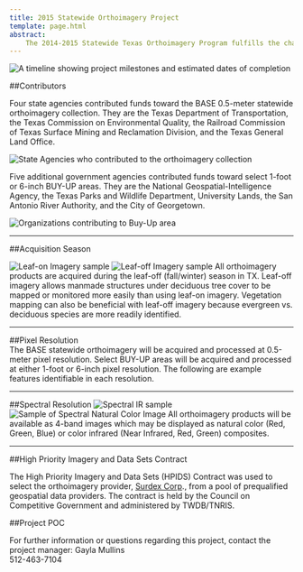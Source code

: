 ```yaml
---
title: 2015 Statewide Orthoimagery Project
template: page.html
abstract: 
    The 2014-2015 Statewide Texas Orthoimagery Program fulfills the charge led by TNRIS to develop aerial imagery statewide as a base map resource for state, regional, and local government entities. This program regularly acquires consistent and updated aerial imagery in order to develop geospatial products throughout Texas. These data are used to identify current conditions, features, and changes on the ground serving as a base of reference for other map information.
---
```


![A timeline showing project milestones and estimated dates of completion](/images/statewide-orthoimagery/timeline_2.jpg)

##Contributors

Four state agencies contributed funds toward the BASE 0.5-meter statewide orthoimagery collection. They are the Texas Department of Transportation, the Texas Commission on Environmental Quality, the Railroad Commission of Texas Surface Mining and Reclamation Division, and the Texas General Land Office.

![State Agencies who contributed to the orthoimagery collection](/images/statewide-orthoimagery/statewide_contributors.jpg)

Five additional government agencies contributed funds toward select 1-foot or 6-inch BUY-UP areas. They are the National Geospatial-Intelligence Agency, the Texas Parks and Wildlife Department, University Lands, the San Antonio River Authority, and the City of Georgetown.


![Organizations contributing to Buy-Up area](/images/statewide-orthoimagery/buyup_contributors.jpg)
***
##Acquisition Season

![Leaf-on Imagery sample](/images/statewide-orthoimagery/season_leafon.jpg)
![Leaf-off Imagery sample](/images/statewide-orthoimagery/season_leafoff.jpg)
All orthoimagery products are acquired during the leaf-off (fall/winter) season in TX. Leaf-off imagery allows manmade structures under deciduous tree cover to be mapped or monitored more easily than using leaf-on imagery. Vegetation mapping can also be beneficial with leaf-off imagery because evergreen vs. deciduous species are more readily identified.
***

##Pixel Resolution	
The BASE statewide orthoimagery will be acquired and processed at 0.5-meter pixel resolution. Select BUY-UP areas will be acquired and processed at either 1-foot or 6-inch pixel resolution. The following are example features identifiable in each resolution.
***
##Spectral Resolution
![Spectral IR sample](/images/statewide-orthoimagery/spectral_IR.jpg)
![Sample of Spectral Natural Color Image](/images/statewide-orthoimagery/spectral_NC.jpg)
All orthoimagery products will be available as 4-band images which may be displayed as natural color (Red, Green, Blue) or color infrared (Near Infrared, Red, Green) composites.

***

##High Priority Imagery and Data Sets Contract

The High Priority Imagery and Data Sets (HPIDS) Contract was used to select the orthoimagery provider, [Surdex Corp](http://www.surdex.com)., from a pool of prequalified geospatial data providers. The contract is held by the Council on Competitive Government and administered by TWDB/TNRIS.

##Project POC

For further information or questions regarding this project, contact the project manager:
Gayla Mullins<br>
512-463-7104
